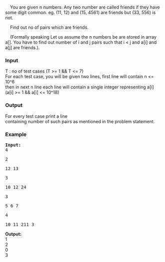 <p>&nbsp;&nbsp;&nbsp; You are given n numbers. Any two number are called friends if they have some digit common. eg. (11, 12) and (15, 4561) are friends but (33, 556) is not.</p>
<p>&nbsp;&nbsp;&nbsp; Find out no of pairs which are friends.</p>
<p>&nbsp;&nbsp; &nbsp;(Formally speaking Let us assume the n numbers be are stored in array a[]. You have to find out number of i and j pairs such that i &lt; j and a[i] and a[j] are friends.).</p>
<h3>Input</h3>
<p>T : no of test cases (T &gt;= 1 &amp;&amp; T &lt;= 7)&nbsp;<br>For each test case, you will be given two lines, first line will contain n &lt;= 10^6<br>then in next n line each line will contain a single integer representing a[i] (a[i] &gt;= 1 &amp;&amp; a[i] &lt;= 10^18)</p>
<h3>Output</h3>
<p>For every test case print a line <br>containing number of such pairs as mentioned in the problem statement.</p>
<h3>Example</h3>
<pre><strong>Input:</strong>
4</pre>
<pre>2</pre>
<pre>12&nbsp;13</pre>
<pre>3</pre>
<pre>10&nbsp;12&nbsp;24</pre>
<pre>3</pre>
<pre>5&nbsp;6&nbsp;7</pre>
<pre>4</pre>
<pre>10&nbsp;11&nbsp;211&nbsp;3</pre>
<p><strong>Output:</strong> <br>1<br>2<br>0<br>3</p>